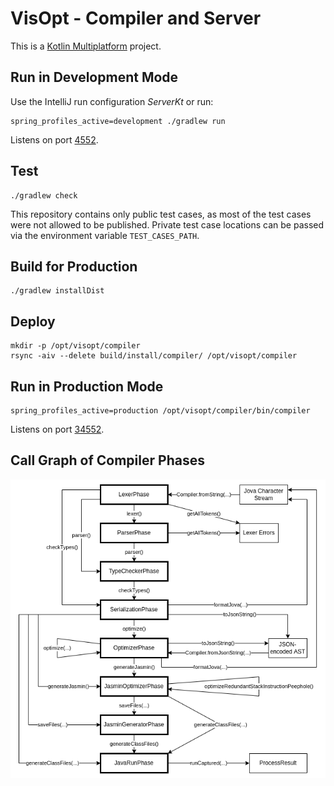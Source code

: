 # VisOpt - Compiler and Server

This is a [Kotlin Multiplatform](https://kotlinlang.org/docs/multiplatform.html) project.

## Run in Development Mode

Use the IntelliJ run configuration *ServerKt* or run:

```shell
spring_profiles_active=development ./gradlew run
```

Listens on port [4552](http://localhost:4552/).

## Test

```shell
./gradlew check
```

This repository contains only public test cases, as most of the test cases were not allowed to be published. Private test case locations can be passed via the environment variable `TEST_CASES_PATH`.

## Build for Production

```shell
./gradlew installDist
```

## Deploy

```shell
mkdir -p /opt/visopt/compiler
rsync -aiv --delete build/install/compiler/ /opt/visopt/compiler
```

## Run in Production Mode

```shell
spring_profiles_active=production /opt/visopt/compiler/bin/compiler
```

Listens on port [34552](http://localhost:34552/).

## Call Graph of Compiler Phases

![Call graph of compiler phases](assets/phases_call_graph.png)
